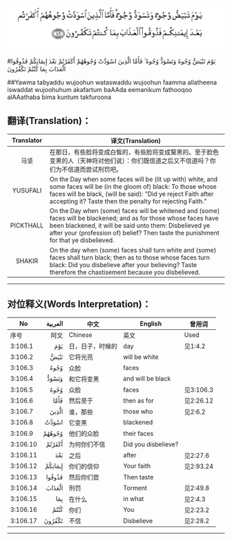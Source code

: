 ![003:106](images/003_106.gif)

#يَوْمَ تَبْيَضُّ وُجُوهٌ وَتَسْوَدُّ وُجُوهٌ ۚ فَأَمَّا الَّذِينَ اسْوَدَّتْ وُجُوهُهُمْ أَكَفَرْتُمْ بَعْدَ إِيمَانِكُمْ فَذُوقُوا الْعَذَابَ بِمَا كُنْتُمْ تَكْفُرُونَ 

##Yawma tabyaddu wujoohun wataswaddu wujoohun faamma allatheena iswaddat wujoohuhum akafartum baAAda eemanikum fathooqoo alAAathaba bima kuntum takfuroona 

## 翻译(Translation)：

| Translator | 译文(Translation)                                            |
| :--------: | ------------------------------------------------------------ |
|    马坚    | 在那日，有些脸将变成白皙的，有些脸将变成黧黑的。至于脸色变黑的人（天神将对他们说）：你们既信道之后又不信道吗？你们为不信道而尝试刑罚吧。 |
|  YUSUFALI  | On the Day when some faces will be (lit up with) white, and some faces will be (in the gloom of) black: To those whose faces will be black, (will be said): "Did ye reject Faith after accepting it? Taste then the penalty for rejecting Faith." |
| PICKTHALL  | On the Day when (some) faces will be whitened and (some) faces will be blackened; and as for those whose faces have been blackened, it will be said unto them: Disbelieved ye after your (profession of) belief? Then taste the punishment for that ye disbelieved. |
|   SHAKIR   | On the day when (some) faces shall turn white and (some) faces shall turn black; then as to those whose faces turn black: Did you disbelieve after your believing? Taste therefore the chastisement because you disbelieved. |

---

## 对位释义(Words Interpretation)：

| No   | العربية | 中文    | English | 曾用词 |
| ---- | ------: | ------- | ------- | ------ |
| 序号 |    阿文 | Chinese | 英文    | Used   |
| 3:106.1  | يَوْمَ     | 日，日子，时候的 | day                 | 见1:4.2   |
| 3:106.2  | تَبْيَضُّ    | 它将光亮         | will be white       |           |
| 3:106.3  | وُجُوهٌ    | 众脸             | faces               |           |
| 3:106.4  | وَتَسْوَدُّ   | 和它将变黑       | and will be black   |           |
| 3:106.5  | وُجُوهٌ    | 众脸             | faces               | 见3:106.3 |
| 3:106.6  | فَأَمَّا    | 然后至于         | then as for         | 见2:26.12 |
| 3:106.7  | الَّذِينَ   | 谁，那些         | those who           | 见2:6.2   |
| 3:106.8  | اسْوَدَّتْ   | 它变黑           | blackened           |           |
| 3:106.9  | وُجُوهُهُمْ  | 他们的众脸       | their faces         |           |
| 3:106.10 | أَكَفَرْتُمْ  | 为何你们不信     | Did you disbelieve? |           |
| 3:106.11 | بَعْدَ     | 之后             | after               | 见2:27.6  |
| 3:106.12 | إِيمَانِكُمْ | 你们的信仰       | Your faith          | 见2:93.24 |
| 3:106.13 | فَذُوقُوا  | 然后你们尝       | Then taste          |           |
| 3:106.14 | الْعَذَابَ  | 刑罚             | Torment             | 见2:49.8  |
| 3:106.15 | بِمَا     | 在什么           | in what             | 见2:4.3   |
| 3:106.16 | كُنْتُمْ    | 你们             | You                 | 见2:23.2  |
| 3:106.17 | تَكْفُرُونَ  | 不信             | Disbelieve          | 见2:28.2  |

---
